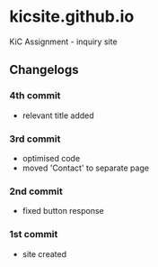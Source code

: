 # kicsite.github.io
KiC Assignment - inquiry site

## Changelogs
### 4th commit
* relevant title added

### 3rd commit
* optimised code
* moved 'Contact' to separate page

### 2nd commit
* fixed button response

### 1st commit
* site created
